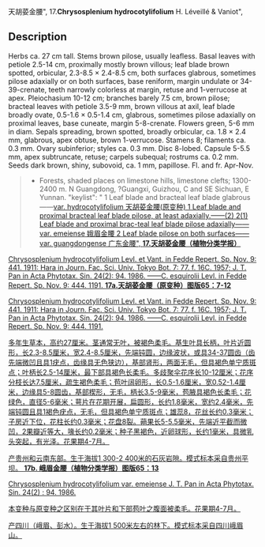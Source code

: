 天胡荽金腰",
17.**Chrysosplenium hydrocotylifolium** H. Léveillé & Vaniot",

## Description
Herbs ca. 27 cm tall. Stems brown pilose, usually leafless. Basal leaves with petiole 2.5-14 cm, proximally mostly brown villous; leaf blade brown spotted, orbicular, 2.3-8.5 × 2.4-8.5 cm, both surfaces glabrous, sometimes pilose adaxially or on both surfaces, base reniform, margin undulate or 34-39-crenate, teeth narrowly colorless at margin, retuse and 1-verrucose at apex. Pleiochasium 10-12 cm; branches barely 7.5 cm, brown pilose; bracteal leaves with petiole 3.5-9 mm, brown villous at axil, leaf blade broadly ovate, 0.5-1.6 × 0.5-1.4 cm, glabrous, sometimes pilose adaxially on proximal leaves, base cuneate, margin 5-8-crenate. Flowers green, 5-6 mm in diam. Sepals spreading, brown spotted, broadly orbicular, ca. 1.8 × 2.4 mm, glabrous, apex obtuse, brown 1-verrucose. Stamens 8; filaments ca. 0.3 mm. Ovary subinferior; styles ca. 0.3 mm. Disc 8-lobed. Capsule 5-5.5 mm, apex subtruncate, retuse; carpels subequal; rostrums ca. 0.2 mm. Seeds dark brown, shiny, subovoid, ca. 1 mm, papillose. Fl. and fr. Apr-Nov.

> * Forests, shaded places on limestone hills, limestone clefts; 1300-2400 m. N Guangdong, ?Guangxi, Guizhou, C and SE Sichuan, E Yunnan.
  "keylist": "
1 Leaf blade and bracteal leaf blade glabrous——<a href='/info/Chrysosplenium hydrocotylifolium var. hydrocotylifolium?t=foc'>var. hydrocotylifolium 天胡荽金腰(原变种)
1 Leaf blade and proximal bracteal leaf blade pilose, at least adaxially.——(2)
2(1) Leaf blade and proximal brac-teal leaf blade pilose adaxially——<a href='/info/Chrysosplenium hydrocotylifolium var. emeiense?t=foc'>var. emeiense 娥眉金腰
2 Leaf blade pilose on both surfaces——<a href='/info/Chrysosplenium hydrocotylifolium var. guangdongense?t=foc'>var. guangdongense 广东金腰",
**17.天胡荽金腰（植物分类学报）**

Chrysosplenium hydrocotylifolium Levl. et Vant. in Fedde Repert. Sp. Nov. 9: 441. 1911: Hara in Journ. Fac. Sci. Univ. Tokyo Bot. 7: 77. f. 16C. 1957; J. T. Pan in Acta Phytotax. Sin. 24(2): 94. 1986. ——C. esquirolii Levl. in Fedde Repert. Sp. Nov. 9: 444. 1191.
**17a.天胡荽金腰（原变种）图版65：7-12**

Chrysosplenium hydrocotylifolium Levl. et Vant. in Fedde Repert. Sp. Nov. 9: 441. 1911: Hara in Journ. Fac. Sci. Univ. Tokyo Bot. 7: 77. f. 16C. 1957; J. T. Pan in Acta Phytotax. Sin. 24(2): 94. 1986. ——C. esquirolii Levl. in Fedde Repert. Sp. Nov. 9: 444. 1191.

多年生草本，高约27厘米。茎通常无叶，被褐色柔毛。基生叶具长柄，叶片近圆形，长2.3-8.5厘米，宽2.4-8.5厘米，先端钝圆，边缘波状，或具34-37圆齿（齿先端微凹且具1疣点，齿缘具无色狭边），基部肾形，两面无毛，但具褐色单宁质斑点；叶柄长2.5-14厘米，最下部具褐色长柔毛。多歧聚伞花序长10-12厘米；花序分枝长达7.5厘米，疏生褐色柔毛；苞叶阔卵形，长0.5-1.6厘米，宽0.52-1.4厘米，边缘具5-8圆齿，基部楔形，无毛，柄长3.5-9毫米，苞腋具褐色长柔毛；花绿色，直径5-6毫米；萼片在花期开展，扁圆形，长约1.8毫米，宽约2.4毫米，先端钝圆且具1褐色疣点，无毛，但具褐色单宁质斑点；雄蕊8，花丝长约0.3毫米；子房近下位，花柱长约0.3毫米；花盘8裂。蒴果长5-5.5毫米，先端近平截而微凹，2果瓣近等大，喙长约0.2毫米；种子黑褐色，近卵球形，长约1毫米，具微乳头突起，有光泽。花果期4-7月。

产贵州和云南东部。生于海拔1 300-2 400米的石灰岩隙。模式标本采自贵州平坝。
**17b. 峨眉金腰（植物分类学报）图版65：13**

Chrysosplenium hydrocotylifolium var. emeiense J. T. Pan in Acta Phytotax. Sin. 24(2) : 94. 1986.

本变种与原变种之区别在于其叶片和下部苞叶之腹面被柔毛。花果期4-7月。

产四川（峨眉、彭水）。生于海拔1 500米左右的林下。模式标本采自四川峨眉山。
